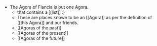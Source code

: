 - The Agora of Flancia is but one Agora.
  - that contains a [[list]] :)
  - These are places known to be an [[Agora]] as per the definition of [[this Agora]] and our friends.
  - [[Agoras of the past]]
  - [[Agoras of the present]]
  - [[Agoras of the future]]
